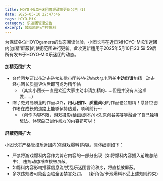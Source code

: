 ```yaml
---
title: HOYO-MiX乐迷团管理政策更新公告（1)
date: 2025-05-10 22:47:46
tags: HOYO-MiX
category: 乐迷团管理公告
excerpt: 鼓励原创/严控爆料
---
```

为保证各位HOYOgamers的动态阅读体验，小团长将在近日对HOYO-MiX乐迷团内[加精/屏蔽]的使用范围进行更新。此次更新适用于2025年5月10日23:59:59后所有发布于HOYO-MiX乐迷团的动态。

#### 加精范围扩大

+ 各位团友可以带动态链接私信小团长/在动态内@小团长**主动申请**加精，动态经小团长质量评估后即可成为精华帖
  + （其实小团长一直是欢迎大家主动申请加精的......但是并没有人这样做......）
+ 除了绝对高质量的作品以外，**用心创作、质量尚可**的作品也会加精！愿各位创作者在成长的道路上能够保持热爱，顺利前行～
  + （创作内容不限，游戏摄影/绘画/剧本/小说/原创谷美等等融合了自己独特想法、体现自己创作能力的内容都可以！

#### 屏蔽范围扩大

小团长将严格管控乐迷团内的[游戏爆料]内容。具体细则如下：

- 严禁将游戏爆料内容作为其它内容的一部分出现（如将爆料内容插入前瞻总结中），违规动态将直接被屏蔽。
- 如爆料内容影响推荐信息流/扰乱乐迷团言论秩序，将直接被屏蔽。
- 多次违规者可能会面临全团禁言处罚。
  （新角色/卡池爆料不受上述规则约束）
